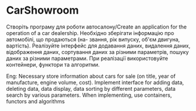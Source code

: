 # CarShowroom
Створіть програму для роботи автосалону/Create an application for the operation of a car dealership.
Необхідно зберігати інформацію про автомобілі, що продаються (на-
звання, рік випуску, об'єм двигуна, вартість). Реалізуйте
інтерфейс для додавання даних, видалення даних,
відображення даних, сортування даних за різними
параметрів, пошуку даних за різними параметрами.
При реалізації використовуйте контейнери, функтори та
алгоритми.

Eng: 
Necessary
store information about cars for sale (on
title, year of manufacture, engine volume, cost). Implement
interface for adding data, deleting data,
data display, data sorting by different
parameters, data search by various parameters.
When implementing, use containers, functors and
algorithms
